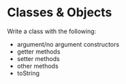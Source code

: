 # Classes & Objects

Write a class with the following:

- argument/no argument constructors
- getter methods
- setter methods
- other methods
- toString
